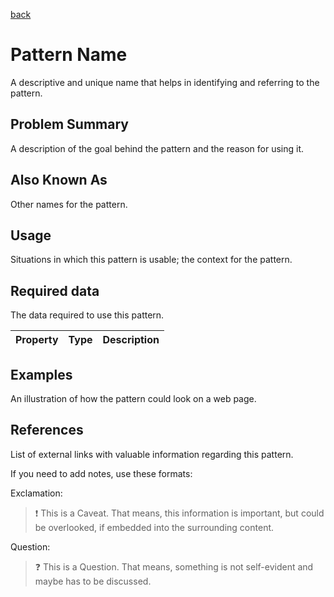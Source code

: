 [back](#)
# Pattern Name

A descriptive and unique name that helps in identifying and referring to the pattern.

## Problem Summary

A description of the goal behind the pattern and the reason for using it.

## Also Known As

Other names for the pattern.

## Usage

Situations in which this pattern is usable; the context for the pattern.

## Required data

The data required to use this pattern.

Property | Type | Description
------------ | ------------- | -------------

## Examples

An illustration of how the pattern could look on a web page.

## References

List of external links with valuable information regarding this pattern.


If you need to add notes, use these formats:

Exclamation:

> :exclamation: This is a Caveat. That means, this information is important, but could be overlooked, if embedded into the surrounding content.

Question:

> :question: This is a Question. That means, something is not self-evident and maybe has to be discussed.
